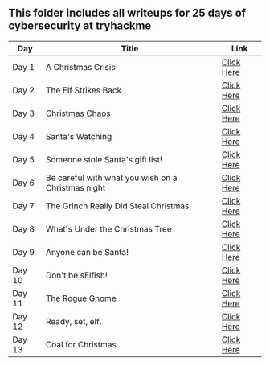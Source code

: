 ## This folder includes all writeups for 25 days of cybersecurity at tryhackme

| Day | Title | Link |
| ----| ----  | ---- |
| Day 1 | A Christmas Crisis | [Click Here](Day1%20A%20Christmas%20Crisis.md)
| Day 2 | The Elf Strikes Back | [Click Here](Day2%20The%20Elf%20Strikes%20Back.md)
| Day 3 | Christmas Chaos | [Click Here](Day3%20Christmas%20Chaos.md)
| Day 4 | Santa's Watching | [Click Here](Day4%20Santa's%20Watching.md)
| Day 5 | Someone stole Santa's gift list! | [Click Here](Day5%20Someone%20stole%20Santa's%20gift%20list!.md)
| Day 6 | Be careful with what you wish on a Christmas night | [Click Here](Day6%20Be%20careful%20with%20what%20you%20wish%20on%20a%20Christmas%20night.md)
| Day 7 | The Grinch Really Did Steal Christmas | [Click Here](Day7%20The%20Grinch%20Really%20Did%20Steal%20Christmas.md)
| Day 8 | What's Under the Christmas Tree | [Click Here](Day8%20What's%20Under%20the%20Christmas%20Tree.md)
| Day 9 | Anyone can be Santa! | [Click Here](Day9%20Anyone%20can%20be%20Santa!.md)
| Day 10 | Don't be sElfish! | [Click Here](Day10%20Don't%20be%20sElfish!.md)
| Day 11 | The Rogue Gnome | [Click Here](Day11%20The%20Rogue%20Gnome.md)
| Day 12 | Ready, set, elf. | [Click Here](Day12%20Ready,%20set,%20elf..md)
| Day 13 | Coal for Christmas | [Click Here](Day13%20Coal%20for%20Christmas.md)

